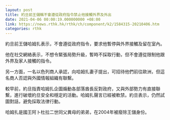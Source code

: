 ```yaml
---
layout: post
title: 約旦前王儲稱不會遵從政府指令禁止他接觸外界及外出
date: 2021-04-06 00:00:19.000000000 +08:00
link: https://news.rthk.hk/rthk/ch/component/k2/1584315-20210406.htm
categories: rthk
---
```


約旦前王儲哈姆扎表示，不會遵從政府指令，要求他暫停與外界接觸及留在室內。

他在社交網絡表示，不想令緊張局勢升級，暫時不採取行動，但不會遵從限制他跟外界及家人接觸的指令。

另一方面，一名以色列商人承認，向哈姆扎妻子提出，可招待他們前往歐洲，但這名商人否認與外國情報組織有聯繫。

較早前，約旦指責哈姆扎企圖煽動各部落酋長反對政府，又與外部勢力有直接聯繫，進行破壞約旦安全和穩定的活動。哈姆扎聲言已經被軟禁。約旦表示，仍然試圖對話，避免採取法律行動。

哈姆扎是國王阿卜杜拉二世同父異母的弟弟，在2004年被廢除王儲身份。
